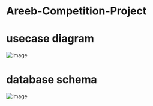 # Areeb-Competition-Project

# usecase diagram 
![image](https://github.com/user-attachments/assets/8914c106-fc4e-4093-bfe3-e1539b3fe78f)

# database schema
![image](https://github.com/user-attachments/assets/a745fc76-d49d-41b9-afb8-7b524edc89e6)

